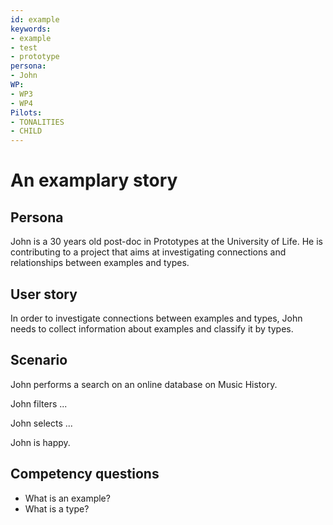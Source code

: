 ```yaml
---
id: example
keywords: 
- example
- test
- prototype
persona:
- John
WP:
- WP3
- WP4
Pilots:
- TONALITIES
- CHILD
---
```

# An examplary story

## Persona
John is a 30 years old post-doc in Prototypes at the University of Life. He is contributing to a project that aims at investigating connections and relationships between examples and types. 

## User story 
In order to investigate connections between examples and types, John needs to collect information about examples and classify it by types. 

## Scenario  

John performs a search on an online database on Music History. 

John filters ... 

John selects ...

John is happy. <example edit>

## Competency questions 

- What is an example?
- What is a type?
